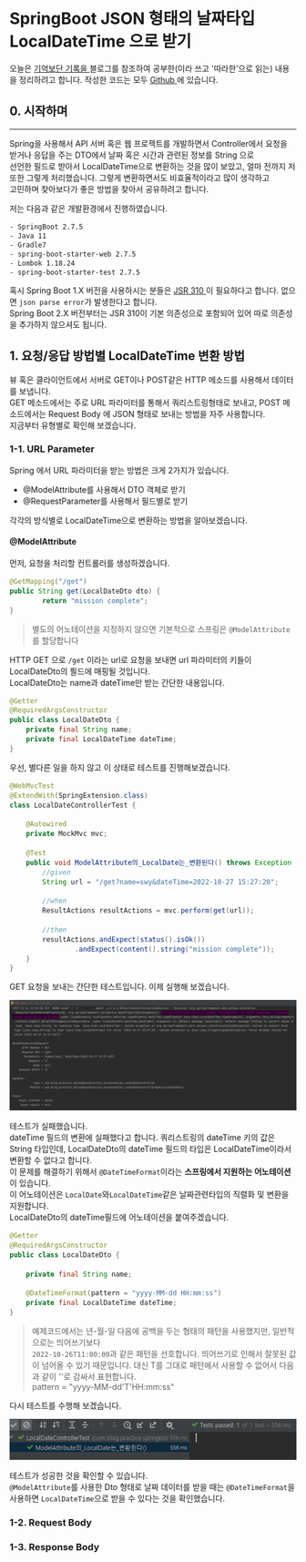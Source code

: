 SpringBoot JSON 형태의 날짜타입 LocalDateTime 으로 받기 
==============================================
오늘은 [ 기억보단 기록을 ](https://jojoldu.tistory.com/361) 블로그를 참조하여 공부한(이라 쓰고 '따라한'으로 읽는) 내용을 정리하려고 합니다.
작성한 코드는 모두 [ Github ](https://github.com/sungwoon129/SpringBootPractice) 에 있습니다.

## 0. 시작하며 ##
<hr />

Spring을 사용해서 API 서버 혹은 웹 프로젝트를 개발하면서 Controller에서 요청을 받거나 응답을 주는 DTO에서 날짜 혹은 시간과 관련된 정보를 String 으로    
선언한 필드로 받아서 LocalDateTime으로 변환하는 것을 많이 보았고, 얼마 전까지 저 또한 그렇게 처리했습니다. 그렇게 변환하면서도 비효율적이라고 많이 생각하고    
고민하며 찾아보다가 좋은 방법을 찾아서 공유하려고 합니다.

저는 다음과 같은 개발환경에서 진행하였습니다.

    - SpringBoot 2.7.5
    - Java 11
    - Gradle7
    - spring-boot-starter-web 2.7.5
    - Lombok 1.18.24
    - spring-boot-starter-test 2.7.5

혹시 Spring Boot 1.X 버전을 사용하시는 분들은 [ JSR 310 ](https://mvnrepository.com/artifact/com.fasterxml.jackson.datatype/jackson-datatype-jsr310/2.9.7) 이 필요하다고 합니다. 
없으면 `json parse error`가 발생한다고 합니다.   
Spring Boot 2.X 버전부터는 JSR 310이 기본 의존성으로 포함되어 있어 따로 의존성을 추가하지 않으셔도 됩니다.

## 1. 요청/응답 방법별 LocalDateTime 변환 방법 ##
뷰 혹은 클라이언트에서 서버로 GET이나 POST같은 HTTP 메소드를 사용해서 데이터를 보냅니다.    
GET 메소드에서는 주로 URL 파라미터를 통해서 쿼리스트링형태로 보내고, POST 메소드에서는 Request Body 에 JSON 형태로 보내는 방법을 자주 사용합니다.   
지금부터 유형별로 확인해 보겠습니다.

### 1-1. URL Parameter ###
   
Spring 에서 URL 파라미터을 받는 방법은 크게 2가지가 있습니다.

+ @ModelAttribute를 사용해서 DTO 객체로 받기
+ @RequestParameter를 사용해서 필드별로 받기

각각의 방식별로 LocalDateTime으로 변환하는 방법을 알아보겠습니다.

#### @ModelAttribute ####
먼저, 요청을 처리할 컨트롤러를 생성하겠습니다.
```java
@GetMapping("/get")
public String get(LocalDateDto dto) {
        return "mission complete";
}
```
>별도의 어노테이션을 지정하지 않으면 기본적으로 스프링은 `@ModelAttribute`를 할당합니다   

HTTP GET 으로 `/get` 이라는 url로 요청을 보내면 url 파라미터의 키들이 LocalDateDto의 픨드에 매핑될 것입니다.   
LocalDateDto는 name과 dateTime만 받는 간단한 내용입니다.   

```java
@Getter
@RequiredArgsConstructor
public class LocalDateDto {
    private final String name;
    private final LocalDateTime dateTime;
}
```
우선, 별다른 일을 하지 않고 이 상태로 테스트를 진행해보겠습니다.

```java
@WebMvcTest
@ExtendWith(SpringExtension.class)
class LocalDateControllerTest {

    @Autowired
    private MockMvc mvc;

    @Test
    public void ModelAttribute의_LocalDate는_변환된다() throws Exception {
        //given
        String url = "/get?name=swy&dateTime=2022-10-27 15:27:20";

        //when
        ResultActions resultActions = mvc.perform(get(url));

        //then
        resultActions.andExpect(status().isOk())
                .andExpect(content().string("mission complete"));
    }
}
```
GET 요청을 보내는 간단한 테스트입니다. 이제 실행해 보겠습니다.

![@ModelAttribute 테스트 이미지](/images/1.png)

테스트가 실패했습니다.   
dateTime 필드의 변환에 실패했다고 합니다. 쿼리스트링의 dateTime 키의 값은 String 타입인데, LocalDateDto의 dateTime 필드의 타입은 LocalDateTime이라서 변환할 수 없다고 합니다.   
이 문제를 해결하기 위해서 `@DateTimeFormat`이라는 **스프링에서 지원하는 어노테이션**이 있습니다.   
이 어노테이션은 `LocalDate`와`LocalDateTime`같은 날짜관련타입의 직렬화 및 변환을 지원합니다.   
LocalDateDto의 dateTime필드에 어노테이션을 붙여주겠습니다. 
```java
@Getter
@RequiredArgsConstructor
public class LocalDateDto {

    private final String name;

    @DateTimeFormat(pattern = "yyyy-MM-dd HH:mm:ss")
    private final LocalDateTime dateTime;
}
```
> 예제코드에서는 년-월-일 다음에 공백을 두는 형태의 패턴을 사용했지만, 일반적으로는 띄어쓰기보다    
>`2022-10-26T11:00:00`과 같은 패턴을 선호합니다.
> 띄어쓰기로 인해서 잘못된 값이 넘어올 수 있기 때문입니다. 대신 T를 그대로 패턴에서 사용할 수 없어서 다음과 같이 ''로 감싸서 표현합니다.   
> pattern = "yyyy-MM-dd'T'HH:mm:ss"

다시 테스트를 수행해 보겠습니다.

![@ModelAttribute 테스트 이미지](/images/2.png)

테스트가 성공한 것을 확인할 수 있습니다.   
`@ModelAttribute`를 사용한 Dto 형태로 날짜 데이터를 받을 때는 `@DateTimeFormat`을 사용하면 `LocalDateTime`으로 받을 수 있다는 것을 확인했습니다.

### 1-2. Request Body ###

### 1-3. Response Body ###